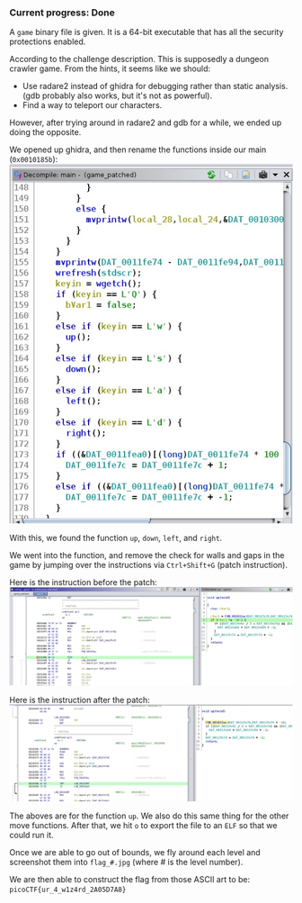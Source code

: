 ### Current progress: Done 

A `game` binary file is given. It is a 64-bit executable that has all the security protections enabled.

According to the challenge description. This is supposedly a dungeon crawler game.
From the hints, it seems like we should:
- Use radare2 instead of ghidra for debugging rather than static analysis. (gdb probably also works, but it's not as powerful).
- Find a way to teleport our characters.

However, after trying around in radare2 and gdb for a while, we ended up doing the opposite.

We opened up ghidra, and then rename the functions inside our main (`0x0010185b`):
![main_ghidra](main_decompile.jpg)

With this, we found the function `up`, `down`, `left`, and `right`.

We went into the function, and remove the check for walls and gaps in the game by jumping over the instructions via `Ctrl+Shift+G` (patch instruction).

Here is the instruction before the patch:
![before](before_patched.jpg)

Here is the instruction after the patch:
![after](after_patched.jpg)

The aboves are for the function `up`. We also do this same thing for the other move functions.
After that, we hit `o` to export the file to an `ELF` so that we could run it.

Once we are able to go out of bounds, we fly around each level and screenshot them into
`flag_#.jpg` (where # is the level number).


We are then able to construct the flag from those ASCII art to be: `picoCTF{ur_4_w1z4rd_2A05D7A8}`